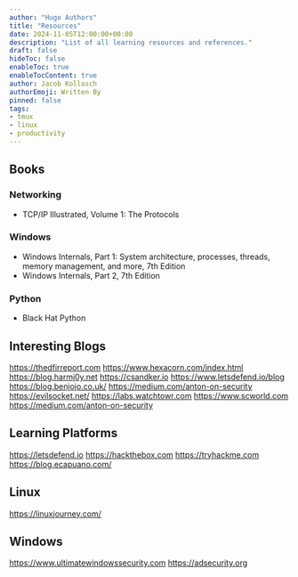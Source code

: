 ```yaml
---
author: "Hugo Authors"
title: "Resources"
date: 2024-11-05T12:00:00+00:00
description: "List of all learning resources and references."
draft: false
hideToc: false
enableToc: true
enableTocContent: true
author: Jacob Kollasch
authorEmoji: Written By
pinned: false
tags: 
- tmux
- linux
- productivity
---
```

## Books

### Networking
- TCP/IP Illustrated, Volume 1: The Protocols
### Windows
- Windows Internals, Part 1: System architecture, processes, threads, memory management, and more, 7th Edition
- Windows Internals, Part 2, 7th Edition
### Python
- Black Hat Python
## Interesting Blogs
https://thedfirreport.com
https://www.hexacorn.com/index.html
https://blog.harmj0y.net
https://csandker.io
https://www.letsdefend.io/blog
https://blog.benjojo.co.uk/
https://medium.com/anton-on-security
https://evilsocket.net/
https://labs.watchtowr.com
https://www.scworld.com
https://medium.com/anton-on-security
## Learning Platforms
https://letsdefend.io
https://hackthebox.com
https://tryhackme.com
https://blog.ecapuano.com/
## Linux
https://linuxjourney.com/
## Windows
https://www.ultimatewindowssecurity.com
https://adsecurity.org